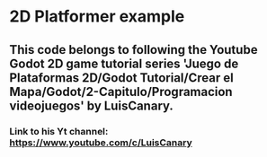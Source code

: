 # 2D Platformer example

## This code belongs to following the Youtube Godot 2D game tutorial series 'Juego de Plataformas 2D/Godot Tutorial/Crear el Mapa/Godot/2-Capitulo/Programacion videojuegos' by LuisCanary.

### Link to his Yt channel: https://www.youtube.com/c/LuisCanary